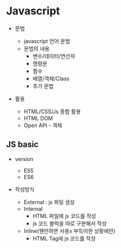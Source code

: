 # Javascript

- 문법
  - javascript 언어 문법
  - 문법의 내용
    - 변수/데이터/연산자
    - 명령문
    - 함수
    - 배열/객체/Class
    - 추가 문법

- 활용
  - HTML/CSS/Js 종합 활용
  - HTML DOM
  - Open API - 객체

## JS basic

- version
  - ES5
  - ES6

- 작성방식
  - External : js 파일 생성
  - Internal
    - HTML 파일에 js 코드를 작성
    - js 코드 블럭을 따로 구분해서 작성
  - Inline(웬만하면 사용x 부득이한 상황에만)
    - HTML Tag에 js 코드를 작성